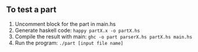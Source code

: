 ## To test a part
1. Uncomment block for the part in main.hs
2. Generate haskell code: ```happy partX.x -o partX.hs```
3. Compile the result with main: ```ghc -o part parserX.hs partX.hs main.hs```
4. Run the program: ```./part [input file name]```